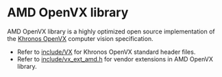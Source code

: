 # AMD OpenVX library
AMD OpenVX library is a highly optimized open source implementation of the [Khronos OpenVX](https://www.khronos.org/registry/vx/) computer vision specification.
* Refer to [include/VX](openvx/include/VX) for Khronos OpenVX standard header files.
* Refer to [include/vx_ext_amd.h](openvx/include/vx_ext_amd.h) for vendor extensions in AMD OpenVX library.
